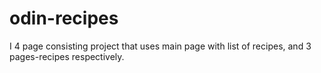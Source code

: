 # odin-recipes

I 4 page consisting project that uses main page with list of recipes, and 3 pages-recipes respectively.
